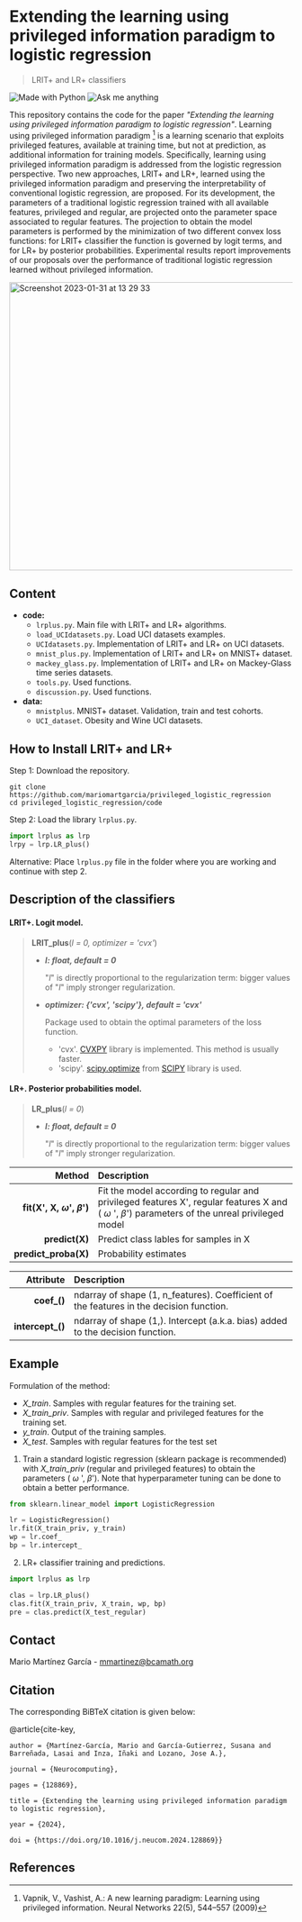 
# Extending the learning using privileged information paradigm to logistic regression


> LRIT+ and LR+ classifiers

[python-img]: https://img.shields.io/badge/Made%20with-Python-blue
[ama-img]: https://img.shields.io/badge/Ask%20me-anything-yellowgreen

![Made with Python][python-img]
![Ask me anything][ama-img]

This repository contains the code for the paper _"Extending the learning using privileged information paradigm to logistic regression"_. Learning using privileged information paradigm [^1] is a learning scenario that exploits privileged features, available at training time, but not at prediction, as additional information for training models. Specifically, learning using privileged information paradigm is addressed from the logistic regression perspective. Two new approaches, LRIT+ and LR+, learned using the privileged information paradigm and preserving the interpretability of conventional logistic regression, are proposed. For its development, the parameters of a traditional logistic regression trained with all available features, privileged and regular, are projected onto the parameter space associated to regular features. The projection to obtain the model parameters is performed by the minimization of two different convex loss functions: for LRIT+ classifier the function is governed by logit terms, and for LR+  by posterior probabilities. Experimental results report improvements of our proposals over the performance of traditional logistic regression learned without privileged information.


<img width="512" alt="Screenshot 2023-01-31 at 13 29 33" src="https://user-images.githubusercontent.com/63496191/215760145-fa62ca77-d303-4ddd-a563-033d44a7fbfa.png">


## Content

- **code:**
  - `lrplus.py`. Main file with LRIT+ and LR+ algorithms.
  - `load_UCIdatasets.py`. Load UCI datasets examples.
  - `UCIdatasets.py`. Implementation of LRIT+ and LR+ on UCI datasets.
  - `mnist_plus.py`. Implementation of LRIT+ and LR+ on MNIST+ dataset.
  - `mackey_glass.py`. Implementation of LRIT+ and LR+ on Mackey-Glass time series datasets.
  - `tools.py`. Used functions.
  - `discussion.py`. Used functions.
- **data:**
  - `mnistplus`. MNIST+ dataset. Validation, train and test cohorts.
  - `UCI_dataset`. Obesity and Wine UCI datasets.
 


## How to Install LRIT+ and LR+

Step 1: Download the repository.

```git
git clone https://github.com/mariomartgarcia/privileged_logistic_regression 
cd privileged_logistic_regression/code
```

Step 2: Load the library `lrplus.py`.

```python
import lrplus as lrp
lrpy = lrp.LR_plus()
```

Alternative: Place `lrplus.py` file in the folder where you are working and continue with step 2.

## Description of the classifiers

#### LRIT+. Logit model.

>**LRIT_plus**(_l = 0, optimizer = 'cvx'_)
>
>  - **_l: float, default = 0_**
>  
>    "_l_" is directly proportional to the regularization term: bigger values of "_l_" imply stronger regularization.
>    
>  - **_optimizer: {'cvx', 'scipy'}, default = 'cvx'_**
>  
>    Package used to obtain the optimal parameters of the loss function.
>    - 'cvx'. [CVXPY](https://www.cvxpy.org/tutorial/intro/index.html) library is implemented. This method is usually faster.
>    - 'scipy'. [scipy.optimize](https://docs.scipy.org/doc/scipy/reference/generated/scipy.optimize.minimize.html) from [SCIPY](https://docs.scipy.org/doc/scipy/index.html) library is used.




#### LR+. Posterior probabilities model.

>**LR_plus**(_l = 0_)
>
>  - **_l: float, default = 0_**
>  
>    "_l_" is directly proportional to the regularization term: bigger values of "_l_" imply stronger regularization.
> 


| Method | Description | 
| -----: | :--- | 
|   **fit(X', X, $\omega$', $\beta$')**     |    Fit the model according to regular and privileged features X', regular features X and  ( $\omega$ ', $\beta$') parameters of the unreal privileged model  |  
|   **predict(X)**      |    Predict class lables for samples in X   | 
|    **predict_proba(X)**     |   Probability estimates    | 

| Attribute | Description | 
| -----: | :--- | 
|      **coef_()**    | ndarray of shape (1, n_features).  Coefficient of the features in the decision function.    | 
|    **intercept_()**      |  ndarray of shape (1,).   Intercept (a.k.a. bias) added to the decision function.   | 
    
## Example 

Formulation of the method:

- _X_train_. Samples with regular features for the training set. 
- _X_train_priv_. Samples with regular and privileged features for the training set. 
- _y_train_. Output of the training samples.
- _X_test_. Samples with regular features for the test set


1. Train a standard logistic regression (sklearn package is recommended) with _X_train_priv_ (regular and privileged features) to obtain the parameters ( $\omega$ ', $\beta$'). Note that hyperparameter tuning can be done to obtain a better performance.


```python
from sklearn.linear_model import LogisticRegression

lr = LogisticRegression()
lr.fit(X_train_priv, y_train)
wp = lr.coef_
bp = lr.intercept_
```

2. LR+ classifier training and predictions.

```python
import lrplus as lrp

clas = lrp.LR_plus()
clas.fit(X_train_priv, X_train, wp, bp)
pre = clas.predict(X_test_regular)
```

## Contact

Mario Martínez García - mmartinez@bcamath.org


## Citation

The corresponding BiBTeX citation is given below:


@article{cite-key, 

	author = {Martínez-García, Mario and García-Gutierrez, Susana and Barreñada, Lasai and Inza, Iñaki and Lozano, Jose A.}, 
 
	journal = {Neurocomputing}, 
 
	pages = {128869},
 
	title = {Extending the learning using privileged information paradigm to logistic regression}, 
 
	year = {2024}, 
 
 	doi = {https://doi.org/10.1016/j.neucom.2024.128869}}





## References

[^1]: Vapnik, V., Vashist, A.: A new learning paradigm: Learning using privileged information. Neural Networks 22(5), 544–557 (2009)
  
  
  

